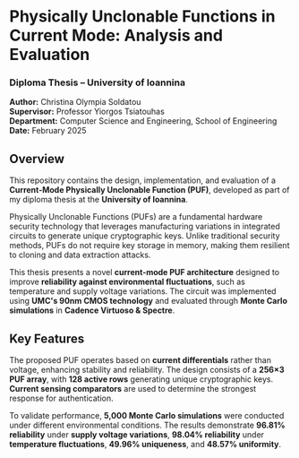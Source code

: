 # **Physically Unclonable Functions in Current Mode: Analysis and Evaluation**  

### **Diploma Thesis – University of Ioannina**  
**Author:** Christina Olympia Soldatou  
**Supervisor:** Professor Yiorgos Tsiatouhas  
**Department:** Computer Science and Engineering, School of Engineering  
**Date:** February 2025  

## **Overview**  
This repository contains the design, implementation, and evaluation of a **Current-Mode Physically Unclonable Function (PUF)**, developed as part of my diploma thesis at the **University of Ioannina**.  

Physically Unclonable Functions (PUFs) are a fundamental hardware security technology that leverages manufacturing variations in integrated circuits to generate unique cryptographic keys. Unlike traditional security methods, PUFs do not require key storage in memory, making them resilient to cloning and data extraction attacks.  

This thesis presents a novel **current-mode PUF architecture** designed to improve **reliability against environmental fluctuations**, such as temperature and supply voltage variations. The circuit was implemented using **UMC's 90nm CMOS technology** and evaluated through **Monte Carlo simulations** in **Cadence Virtuoso & Spectre**.  

## **Key Features**  
The proposed PUF operates based on **current differentials** rather than voltage, enhancing stability and reliability. The design consists of a **256×3 PUF array**, with **128 active rows** generating unique cryptographic keys. **Current sensing comparators** are used to determine the strongest response for authentication.  

To validate performance, **5,000 Monte Carlo simulations** were conducted under different environmental conditions. The results demonstrate **96.81% reliability** under **supply voltage variations**, **98.04% reliability** under **temperature fluctuations**, **49.96% uniqueness**, and **48.57% uniformity**.  
